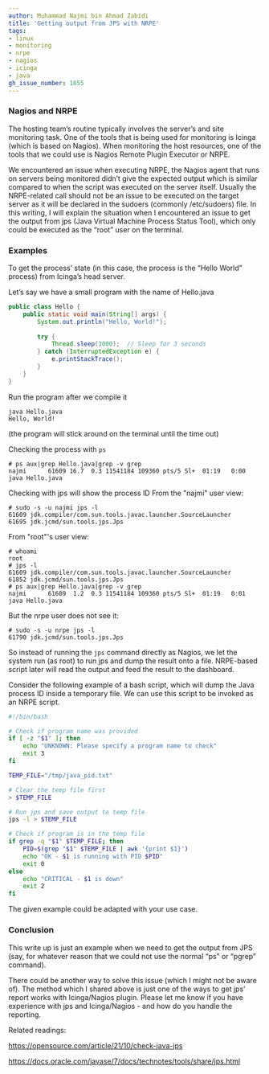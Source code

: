 ```yaml
---
author: Muhammad Najmi bin Ahmad Zabidi 
title: 'Getting output from JPS with NRPE'
tags: 
- linux
- monitoring
- nrpe
- nagios
- icinga
- java 
gh_issue_number: 1655
---
```


### Nagios and NRPE
The hosting team’s routine typically involves the server’s and site monitoring task. One of the tools that is being used for monitoring is Icinga (which is based on Nagios). When monitoring the host resources, one of the tools that we could use is Nagios Remote Plugin Executor or NRPE. 

We encountered an issue when executing NRPE, the Nagios agent that runs on servers being monitored didn’t give the expected output which is similar compared to when the script was executed on the server itself. Usually the NRPE-related call should not be an issue to be executed on the target server as it will be declared in the sudoers (commonly /etc/sudoers) file. In this writing, I will explain the situation when I encountered an issue to get the output from jps (Java Virtual Machine Process Status Tool), which only could be executed as the “root” user on the terminal. 

### Examples
To get the process’ state (in this case, the process is the “Hello World” process) from Icinga’s head server. 

Let’s say we have a small program with the name of Hello.java

```java
public class Hello {
    public static void main(String[] args) {
        System.out.println("Hello, World!");
        
        try {
            Thread.sleep(3000);  // Sleep for 3 seconds
        } catch (InterruptedException e) {
            e.printStackTrace();
        }
    }
}
```


Run the program after we compile it
```plain
java Hello.java 
Hello, World!
``` 
(the program will stick around on the terminal until the time out)

Checking the process with `ps`
```plain
# ps aux|grep Hello.java|grep -v grep
najmi      61609 16.7  0.3 11541184 109360 pts/5 Sl+  01:19   0:00 java Hello.java
```
Checking with jps will show the process ID
From the "najmi" user view:
```plain
# sudo -s -u najmi jps -l
61609 jdk.compiler/com.sun.tools.javac.launcher.SourceLauncher
61695 jdk.jcmd/sun.tools.jps.Jps

```
From "root"'s user view:
```plain
# whoami
root
# jps -l
61609 jdk.compiler/com.sun.tools.javac.launcher.SourceLauncher
61852 jdk.jcmd/sun.tools.jps.Jps
# ps aux|grep Hello.java|grep -v grep
najmi      61609  1.2  0.3 11541184 109360 pts/5 Sl+  01:19   0:01 java Hello.java
```

But the nrpe user does not see it:
```plain
# sudo -s -u nrpe jps -l
61790 jdk.jcmd/sun.tools.jps.Jps
```

So instead of running the `jps` command directly as Nagios, we let the system run (as root) to run jps and dump the result onto a file. NRPE-based script later will read the output and feed the result to the dashboard. 

Consider the following example of a bash script, which will dump the Java process ID inside a temporary file. We can use this script to be invoked as an NRPE script.
```bash
#!/bin/bash

# Check if program name was provided
if [ -z "$1" ]; then
    echo "UNKNOWN: Please specify a program name to check"
    exit 3
fi

TEMP_FILE="/tmp/java_pid.txt"

# Clear the temp file first
> $TEMP_FILE

# Run jps and save output to temp file
jps -l > $TEMP_FILE

# Check if program is in the temp file
if grep -q "$1" $TEMP_FILE; then
    PID=$(grep "$1" $TEMP_FILE | awk '{print $1}')
    echo "OK - $1 is running with PID $PID"
    exit 0
else
    echo "CRITICAL - $1 is down"
    exit 2
fi
```
The given example could be adapted with your use case.

### Conclusion

This write up is just an example when we need to get the output from JPS (say, for whatever reason that we could not use the normal “ps” or “pgrep” command).

There could be another way to solve this issue (which I might not be aware of). The method which I shared above is just one of the ways to get jps’ report works with Icinga/Nagios plugin. Please let me know if you have experience with jps and Icinga/Nagios - and how do you handle the reporting. 



Related readings:

https://opensource.com/article/21/10/check-java-jps

https://docs.oracle.com/javase/7/docs/technotes/tools/share/jps.html

